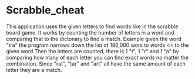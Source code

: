 # Scrabble_cheat
This application uses the given letters to find words like in the scrabble board game. 
It works by counting the number of letters in a word and comparing that to the dictonary to find a match.
Example given the word "tra" the program narrows down the list of 180,000 wors to words <= to the given word
Then the letters are counted, there is 1 "t", 1 "r" and 1 "a" by comparing how many of each letter you can find exact words
no matter the combination. Since "rat", "tar" and "art" all have the same amount of each letter they are a match. 
